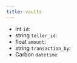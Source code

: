 ```yaml
---
title: vaults  
---
```


- int `id`:
- string `teller_id`:
- float `amount`:
- string `transaction_by`:
- Carbon `datetime`:
